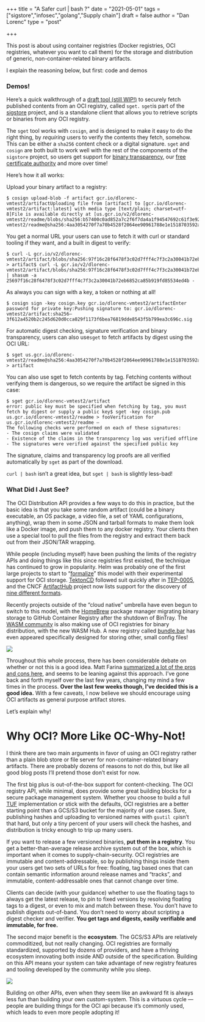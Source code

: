 +++
title = "A Safer curl | bash ?"
date = "2021-05-01"
tags = ["sigstore","infosec","golang","Supply chain"]
draft = false
author = "Dan Lorenc"
type = "post"

+++

This post is about using container registries (Docker registries, OCI registries, whatever you want to call them) for the storage and distribution of generic, non-container-related binary artifacts.

I explain the reasoning below, but first: code and demos

### Demos!

Here’s a quick walkthrough of a [draft tool (still WIP!)](https://github.com/sigstore/cosign/pull/292) to securely fetch published contents from an OCI registry, called `sget.` `sget`is part of the [sigstore](http://sigstore.dev/) project, and is a standalone client that allows you to retrieve scripts or binaries from any OCI registry.

The `sget` tool works with `cosign`, and is designed to make it easy to do the right thing, by *requiring* users to verify the contents they fetch, somehow. This can be either a `sha256` content check or a digital signature. `sget` and `cosign` are both built to work well with the rest of the components of the `sigstore` project, so users get support for [binary transparency](http://github.com/sigstore/rekor), our [free certificate authority](http://github.com/sigstore/fulcio) and more over time!

Here’s how it all works:

Upload your binary artifact to a registry:

```
$ cosign upload-blob -f artifact gcr.io/dlorenc-vmtest2/artifactUploading file from [artifact] to [gcr.io/dlorenc-vmtest2/artifact:latest] with media type [text/plain; charset=utf-8]File is available directly at [us.gcr.io/v2/dlorenc-vmtest2/readme/blobs/sha256:b57400c0ad852a7c2f6f7da4a1f94547692c61f3e921a49ba3a41805ae8e1e99]us.gcr.io/dlorenc-vmtest2/readme@sha256:4aa3054270f7a70b4528f2064ee90961788e1e1518703592ae4463de3b889dec
```

You get a normal URL your users can use to fetch it with curl or standard tooling if they want, and a built in digest to verify:

```
$ curl -L gcr.io/v2/dlorenc-vmtest2/artifact/blobs/sha256:97f16c28f6478f3c02d7fff4c7f3c2a30041b72eb6852ca85b919fd85534ed4b > artifact$ curl -L gcr.io/v2/dlorenc-vmtest2/artifact/blobs/sha256:97f16c28f6478f3c02d7fff4c7f3c2a30041b72eb6852ca85b919fd85534ed4b | shasum -a 25697f16c28f6478f3c02d7fff4c7f3c2a30041b72eb6852ca85b919fd85534ed4b -
```

As always you can sign with a key, a token or nothing at all!

```
$ cosign sign -key cosign.key gcr.io/dlorenc-vmtest2/artifactEnter password for private key:Pushing signature to: gcr.io/dlorenc-vmtest2/artifact:sha256–3f612a4520b2c245d620d0cca029f1173f6bea76819dde8543f5b799ea3c696c.sig
```

For automatic digest checking, signature verification and binary transparency, users can also use`sget` to fetch artifacts by digest using the OCI URL:

```
$ sget us.gcr.io/dlorenc-vmtest2/readme@sha256:4aa3054270f7a70b4528f2064ee90961788e1e1518703592ae4463de3b889dec > artifact
```

You can also use sget to fetch contents by tag. Fetching contents without verifying them is dangerous, so we require the artifact be signed in this case:

```
$ sget gcr.io/dlorenc-vmtest2/artifact
error: public key must be specified when fetching by tag, you must fetch by digest or supply a public key$ sget -key cosign.pub us.gcr.io/dlorenc-vmtest2/readme > fooVerification for us.gcr.io/dlorenc-vmtest2/readme —
The following checks were performed on each of these signatures:
- The cosign claims were validated
- Existence of the claims in the transparency log was verified offline
- The signatures were verified against the specified public key
```

The signature, claims and transparency log proofs are all verified automatically by `sget` as part of the download.

`curl | bash` isn’t a great idea, but `sget | bash` is slightly less-bad!

### What Did I Just See?

The OCI Distribution API provides a few ways to do this in practice, but the basic idea is that you take some random artifact (could be a binary executable, an OS package, a video file, a set of YAML configurations, anything), wrap them in some JSON and tarball formats to make them look like a Docker image, and push them to any docker registry. Your clients then use a special tool to pull the files from the registry and extract them back out from their JSON/TAR wrapping.

While people (including myself) have been pushing the limits of the registry APIs and doing things like this since registries first existed, the technique has continued to grow in popularity. Helm was probably one of the first large projects to start to “[formalize](https://github.com/helm/community/blob/main/hips/hip-0006.md)” this model with their experimental support for OCI storage. [TektonCD](http://tekton.dev/) followed suit quickly after in [TEP-0005](https://github.com/tektoncd/community/blob/main/teps/0005-tekton-oci-bundles.md), and the CNCF [ArtifactHub](https://artifacthub.io/) project now lists support for the discovery of [nine different formats](https://artifacthub.io/).

Recently projects outside of the “cloud native” umbrella have even begun to switch to this model, with the [HomeBrew](https://github.com/Homebrew/brew/blob/master/Library/Homebrew/github_packages.rb) package manager migrating binary storage to GitHub Container Registry after the shutdown of BinTray. The [WASM community](https://www.solo.io/blog/announcing-the-webassembly-wasm-oci-image-spec/) is also making use of OCI registries for binary distribution, with the new WASM Hub. A new registry called [bundle.bar](http://bundle.bar/) has even appeared specifically designed for storing other, small config files!

![](/images/curl.png)

Throughout this whole process, there has been considerable debate on whether or not this is a good idea. Matt Farina [summarized a lot of the pros and cons here](https://codeengineered.com/blog/2021/oci-artifacts/), and seems to be leaning against this approach. I’ve gone back and forth myself over the last few years, changing my mind a few times in the process. **Over the last few weeks though, I’ve decided this is a good idea.** With a few caveats, I now believe we should encourage using OCI artifacts as general purpose artifact stores.

Let’s explain why!

# Why OCI? More Like OC-Why-Not!

I think there are two main arguments in favor of using an OCI registry rather than a plain blob store or file server for non-container-related binary artifacts. There are probably dozens of reasons to not do this, but like all good blog posts I’ll pretend those don’t exist for now.

The first big plus is out-of-the-box support for content-checking. The OCI registry API, while minimal, does provide some great building blocks for a secure package management system. Whether you choose to build a full [TUF](https://blog.sigstore.dev/the-update-framework-and-you-2f5cbaa964d5) implementation or stick with the defaults, OCI registries are a better starting point than a GCS/S3 bucket for the majority of use cases. Sure, publishing hashes and uploading to versioned names with `gsutil cp`isn’t that hard, but only a tiny percent of your users will check the hashes, and distribution is tricky enough to trip up many users.

If you want to release a few versioned binaries, **put them in a registry**. You get a better-than-average release archive system out of the box, which is important when it comes to supply-chain-security. OCI registries are immutable and content-addressable, so by publishing things inside them your users get two sets of URLs for free: floating, tag based ones that can contain semantic information around release names and “tracks”, and immutable, content-addressable ones that cannot change over time.

Clients can decide (with your guidance) whether to use the floating tags to always get the latest release, to pin to fixed versions by resolving floating tags to a digest, or even to mix and match between these. You don’t have to publish digests out-of-band. You don’t need to worry about scripting a digest checker and verifier. **You get tags and digests, easily verifiable and immutable, for free.**

The second major benefit is the **ecosystem**. The GCS/S3 APIs are relatively commoditized, but not really changing. OCI registries are formally standardized, supported by dozens of providers, and have a thriving ecosystem innovating both inside AND outside of the specification. Building on this API means your system can take advantage of new registry features and tooling developed by the community while you sleep.

![](/images/curl2.png)

Building on other APIs, even when they seem like an awkward fit is always less fun than building your own custom-system. This is a virtuous cycle — people are building things for the OCI api because it’s commonly used, which leads to even more people adopting it!